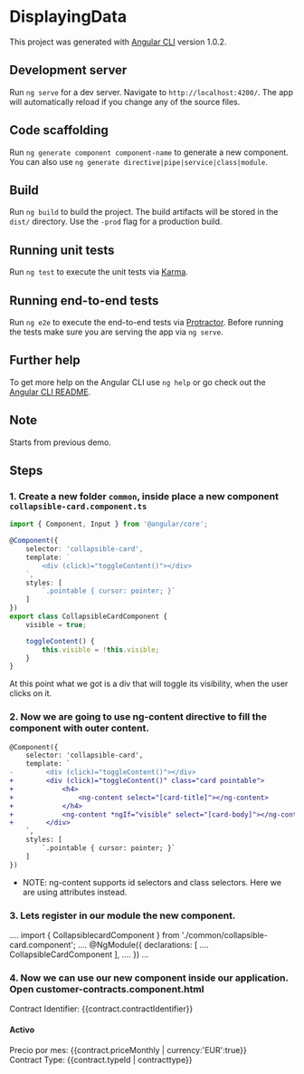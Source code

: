 # DisplayingData

This project was generated with [Angular CLI](https://github.com/angular/angular-cli) version 1.0.2.

## Development server

Run `ng serve` for a dev server. Navigate to `http://localhost:4200/`. The app will automatically reload if you change any of the source files.

## Code scaffolding

Run `ng generate component component-name` to generate a new component. You can also use `ng generate directive|pipe|service|class|module`.

## Build

Run `ng build` to build the project. The build artifacts will be stored in the `dist/` directory. Use the `-prod` flag for a production build.

## Running unit tests

Run `ng test` to execute the unit tests via [Karma](https://karma-runner.github.io).

## Running end-to-end tests

Run `ng e2e` to execute the end-to-end tests via [Protractor](http://www.protractortest.org/).
Before running the tests make sure you are serving the app via `ng serve`.

## Further help

To get more help on the Angular CLI use `ng help` or go check out the [Angular CLI README](https://github.com/angular/angular-cli/blob/master/README.md).

## Note

Starts from previous demo.

## Steps

### 1. Create a new folder `common`, inside place a new component `collapsible-card.component.ts`

```typescript
import { Component, Input } from '@angular/core';

@Component({
    selector: 'collapsible-card',
    template: `
        <div (click)="toggleContent()"></div>
    `,
    styles: [
        `.pointable { cursor: pointer; }`
    ]
})
export class CollapsibleCardComponent {
    visible = true;

    toggleContent() {
        this.visible = !this.visible;
    }
}
```

At this point what we got is a div that will toggle its visibility,
when the user clicks on it.

### 2. Now we are going to use ng-content directive to fill the component with outer content. 

```diff
@Component({
    selector: 'collapsible-card',
    template: `
-        <div (click)="toggleContent()"></div>
+        <div (click)="toggleContent()" class="card pointable">
+            <h4>
+                <ng-content select="[card-title]"></ng-content>
+            </h4>
+            <ng-content *ngIf="visible" select="[card-body]"></ng-content>
+        </div>
    `,
    styles: [
        `.pointable { cursor: pointer; }`
    ]
})
```

* NOTE: ng-content supports id selectors and class selectors. Here we are using attributes instead.

### 3. Lets register in our module the new component.
....
import { CollapsiblecardComponent } from './common/collapsible-card.component';
....
@NgModule({
  declarations: [
    ....
    CollapsibleCardComponent
  ],
  ....
})
...

### 4. Now we can use our new component inside our application. Open customer-contracts.component.html

<div class="row" *ngFor="let contract of visibleContracts">
    <div class="col-md-8 col-md-offset-2">
        <collapsible-card>
            <div card-title>
                <label>Contract Identifier:</label>
                <span>{{contract.contractIdentifier}}</span>
            </div>
            <div card-body>
                <h4 *ngIf="contract.isActive">Activo</h4>
                <span>Precio por mes: {{contract.priceMonthly | currency:'EUR':true}}</span>
                <div class="pull-right">
                    <label>Contract Type:</label>
                    <span>{{contract.typeId | contracttype}}</span>
                </div>
            </div>
        </collapsible-card>
    </div>
</div>

